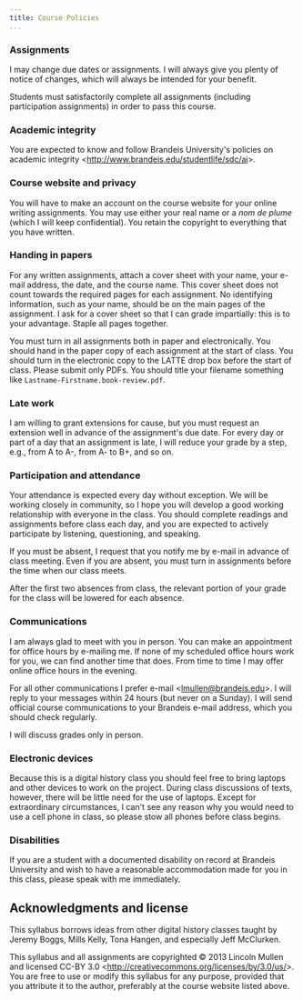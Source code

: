 ```yaml
---
title: Course Policies
...
```


### Assignments

I may change due dates or assignments. I will always give you plenty of
notice of changes, which will always be intended for your benefit.

Students must satisfactorily complete all assignments (including
participation assignments) in order to pass this course.

### Academic integrity

You are expected to know and follow Brandeis University's policies on
academic integrity \<<http://www.brandeis.edu/studentlife/sdc/ai>\>.

### Course website and privacy

You will have to make an account on the course website for your online
writing assignments. You may use either your real name or a *nom de
plume* (which I will keep confidential). You retain the copyright to
everything that you have written.

### Handing in papers

For any written assignments, attach a cover sheet with your name, your
e-mail address, the date, and the course name. This cover sheet does not
count towards the required pages for each assignment. No identifying
information, such as your name, should be on the main pages of the
assignment. I ask for a cover sheet so that I can grade impartially:
this is to your advantage. Staple all pages together.

You must turn in all assignments both in paper and electronically. You
should hand in the paper copy of each assignment at the start of class.
You should turn in the electronic copy to the LATTE drop box before the
start of class. Please submit only PDFs. You should title your filename
something like `Lastname-Firstname.book-review.pdf`.

### Late work

I am willing to grant extensions for cause, but you must request an
extension well in advance of the assignment's due date. For every day or
part of a day that an assignment is late, I will reduce your grade by a
step, e.g., from A to A-, from A- to B+, and so on.

### Participation and attendance

Your attendance is expected every day without exception. We will be
working closely in community, so I hope you will develop a good working
relationship with everyone in the class. You should complete readings
and assignments before class each day, and you are expected to actively
participate by listening, questioning, and speaking.

If you must be absent, I request that you notify me by e-mail in advance
of class meeting. Even if you are absent, you must turn in assignments
before the time when our class meets.

After the first two absences from class, the relevant portion of your
grade for the class will be lowered for each absence.

### Communications

I am always glad to meet with you in person. You can make an appointment
for office hours by e-mailing me. If none of my scheduled office hours
work for you, we can find another time that does. From time to time I
may offer online office hours in the evening.

For all other communications I prefer e-mail \<<lmullen@brandeis.edu>\>.
I will reply to your messages within 24 hours (but never on a Sunday). I
will send official course communications to your Brandeis e-mail
address, which you should check regularly.

I will discuss grades only in person.

### Electronic devices

Because this is a digital history class you should feel free to bring
laptops and other devices to work on the project. During class
discussions of texts, however, there will be little need for the use of
laptops. Except for extraordinary circumstances, I can't see any reason
why you would need to use a cell phone in class, so please stow all
phones before class begins.

### Disabilities

If you are a student with a documented disability on record at Brandeis
University and wish to have a reasonable accommodation made for you in
this class, please speak with me immediately.

## Acknowledgments and license

This syllabus borrows ideas from other digital history classes taught by
Jeremy Boggs, Mills Kelly, Tona Hangen, and especially Jeff McClurken.

This syllabus and all assignments are copyrighted © 2013 Lincoln Mullen
and licensed CC-BY 3.0
\<<http://creativecommons.org/licenses/by/3.0/us/>\>. You are free to
use or modify this syllabus for any purpose, provided that you attribute
it to the author, preferably at the course website listed above.
